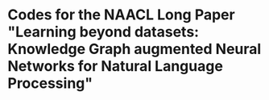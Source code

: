# Codes for the NAACL Long Paper "Learning beyond datasets: Knowledge Graph augmented Neural Networks for Natural Language Processing"
